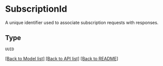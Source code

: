 # SubscriptionId

A unique identifier used to associate subscription requests with responses.

## Type
```python
UUID
```


[[Back to Model list]](../../README.md#documentation-for-models) [[Back to API list]](../../README.md#documentation-for-api-endpoints) [[Back to README]](../../README.md)
